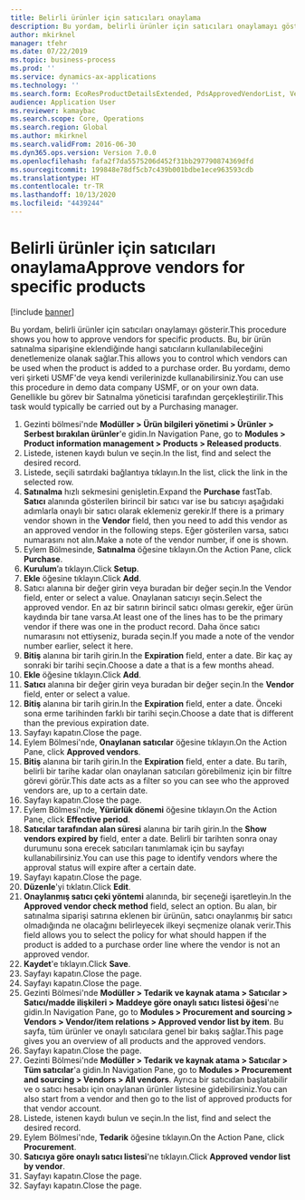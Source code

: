 ```yaml
---
title: Belirli ürünler için satıcıları onaylama
description: Bu yordam, belirli ürünler için satıcıları onaylamayı gösterir.
author: mkirknel
manager: tfehr
ms.date: 07/22/2019
ms.topic: business-process
ms.prod: ''
ms.service: dynamics-ax-applications
ms.technology: ''
ms.search.form: EcoResProductDetailsExtended, PdsApprovedVendorList, VendTable
audience: Application User
ms.reviewer: kamaybac
ms.search.scope: Core, Operations
ms.search.region: Global
ms.author: mkirknel
ms.search.validFrom: 2016-06-30
ms.dyn365.ops.version: Version 7.0.0
ms.openlocfilehash: fafa2f7da5575206d452f31bb297790874369dfd
ms.sourcegitcommit: 199848e78df5cb7c439b001bdbe1ece963593cdb
ms.translationtype: HT
ms.contentlocale: tr-TR
ms.lasthandoff: 10/13/2020
ms.locfileid: "4439244"
---
```

# <a name="approve-vendors-for-specific-products"></a><span data-ttu-id="85c11-103">Belirli ürünler için satıcıları onaylama</span><span class="sxs-lookup"><span data-stu-id="85c11-103">Approve vendors for specific products</span></span>

[!include [banner](../../includes/banner.md)]

<span data-ttu-id="85c11-104">Bu yordam, belirli ürünler için satıcıları onaylamayı gösterir.</span><span class="sxs-lookup"><span data-stu-id="85c11-104">This procedure shows you how to approve vendors for specific products.</span></span> <span data-ttu-id="85c11-105">Bu, bir ürün satınalma siparişine eklendiğinde hangi satıcıların kullanılabileceğini denetlemenize olanak sağlar.</span><span class="sxs-lookup"><span data-stu-id="85c11-105">This allows you to control which vendors can be used when the product is added to a purchase order.</span></span> <span data-ttu-id="85c11-106">Bu yordamı, demo veri şirketi USMF'de veya kendi verilerinizde kullanabilirsiniz.</span><span class="sxs-lookup"><span data-stu-id="85c11-106">You can use this procedure in demo data company USMF, or on your own data.</span></span> <span data-ttu-id="85c11-107">Genellikle bu görev bir Satınalma yöneticisi tarafından gerçekleştirilir.</span><span class="sxs-lookup"><span data-stu-id="85c11-107">This task would typically be carried out by a Purchasing manager.</span></span>

1. <span data-ttu-id="85c11-108">Gezinti bölmesi'nde **Modüller > Ürün bilgileri yönetimi > Ürünler > Serbest bırakılan ürünler**'e gidin.</span><span class="sxs-lookup"><span data-stu-id="85c11-108">In Navigation Pane, go to **Modules > Product information management > Products > Released products**.</span></span>
2. <span data-ttu-id="85c11-109">Listede, istenen kaydı bulun ve seçin.</span><span class="sxs-lookup"><span data-stu-id="85c11-109">In the list, find and select the desired record.</span></span>
3. <span data-ttu-id="85c11-110">Listede, seçili satırdaki bağlantıya tıklayın.</span><span class="sxs-lookup"><span data-stu-id="85c11-110">In the list, click the link in the selected row.</span></span>
4. <span data-ttu-id="85c11-111">**Satınalma** hızlı sekmesini genişletin.</span><span class="sxs-lookup"><span data-stu-id="85c11-111">Expand the **Purchase** fastTab.</span></span> <span data-ttu-id="85c11-112">**Satıcı** alanında gösterilen birincil bir satıcı var ise bu satıcıyı aşağıdaki adımlarla onaylı bir satıcı olarak eklemeniz gerekir.</span><span class="sxs-lookup"><span data-stu-id="85c11-112">If there is a primary vendor shown in the **Vendor** field, then you need to add this vendor as an approved vendor in the following steps.</span></span> <span data-ttu-id="85c11-113">Eğer gösterilen varsa, satıcı numarasını not alın.</span><span class="sxs-lookup"><span data-stu-id="85c11-113">Make a note of the vendor number, if one is shown.</span></span>  
5. <span data-ttu-id="85c11-114">Eylem Bölmesinde, **Satınalma** öğesine tıklayın.</span><span class="sxs-lookup"><span data-stu-id="85c11-114">On the Action Pane, click **Purchase**.</span></span>
6. <span data-ttu-id="85c11-115">**Kurulum**’a tıklayın.</span><span class="sxs-lookup"><span data-stu-id="85c11-115">Click **Setup**.</span></span>
7. <span data-ttu-id="85c11-116">**Ekle** öğesine tıklayın.</span><span class="sxs-lookup"><span data-stu-id="85c11-116">Click **Add**.</span></span>
8. <span data-ttu-id="85c11-117">Satıcı alanına bir değer girin veya buradan bir değer seçin.</span><span class="sxs-lookup"><span data-stu-id="85c11-117">In the Vendor field, enter or select a value.</span></span> <span data-ttu-id="85c11-118">Onaylanan satıcıyı seçin.</span><span class="sxs-lookup"><span data-stu-id="85c11-118">Select the approved vendor.</span></span> <span data-ttu-id="85c11-119">En az bir satırın birincil satıcı olması gerekir, eğer ürün kaydında bir tane varsa.</span><span class="sxs-lookup"><span data-stu-id="85c11-119">At least one of the lines has to be the primary vendor if there was one in the product record.</span></span> <span data-ttu-id="85c11-120">Daha önce satıcı numarasını not ettiyseniz, burada seçin.</span><span class="sxs-lookup"><span data-stu-id="85c11-120">If you made a note of the vendor number earlier, select it here.</span></span>  
9. <span data-ttu-id="85c11-121">**Bitiş** alanına bir tarih girin.</span><span class="sxs-lookup"><span data-stu-id="85c11-121">In the **Expiration** field, enter a date.</span></span> <span data-ttu-id="85c11-122">Bir kaç ay sonraki bir tarihi seçin.</span><span class="sxs-lookup"><span data-stu-id="85c11-122">Choose a date a that is a few months ahead.</span></span>  
10. <span data-ttu-id="85c11-123">**Ekle** öğesine tıklayın.</span><span class="sxs-lookup"><span data-stu-id="85c11-123">Click **Add**.</span></span>
11. <span data-ttu-id="85c11-124">**Satıcı** alanına bir değer girin veya buradan bir değer seçin.</span><span class="sxs-lookup"><span data-stu-id="85c11-124">In the **Vendor** field, enter or select a value.</span></span>
12. <span data-ttu-id="85c11-125">**Bitiş** alanına bir tarih girin.</span><span class="sxs-lookup"><span data-stu-id="85c11-125">In the **Expiration** field, enter a date.</span></span> <span data-ttu-id="85c11-126">Önceki sona erme tarihinden farklı bir tarihi seçin.</span><span class="sxs-lookup"><span data-stu-id="85c11-126">Choose a date that is different than the previous expiration date.</span></span>  
13. <span data-ttu-id="85c11-127">Sayfayı kapatın.</span><span class="sxs-lookup"><span data-stu-id="85c11-127">Close the page.</span></span>
14. <span data-ttu-id="85c11-128">Eylem Bölmesi'nde, **Onaylanan satıcılar** öğesine tıklayın.</span><span class="sxs-lookup"><span data-stu-id="85c11-128">On the Action Pane, click **Approved vendors**.</span></span>
15. <span data-ttu-id="85c11-129">**Bitiş** alanına bir tarih girin.</span><span class="sxs-lookup"><span data-stu-id="85c11-129">In the **Expiration** field, enter a date.</span></span> <span data-ttu-id="85c11-130">Bu tarih, belirli bir tarihe kadar olan onaylanan satıcıları görebilmeniz için bir filtre görevi görür.</span><span class="sxs-lookup"><span data-stu-id="85c11-130">This date acts as a filter so you can see who the approved vendors are, up to a certain date.</span></span>  
16. <span data-ttu-id="85c11-131">Sayfayı kapatın.</span><span class="sxs-lookup"><span data-stu-id="85c11-131">Close the page.</span></span>
17. <span data-ttu-id="85c11-132">Eylem Bölmesi'nde, **Yürürlük dönemi** öğesine tıklayın.</span><span class="sxs-lookup"><span data-stu-id="85c11-132">On the Action Pane, click **Effective period**.</span></span>
18. <span data-ttu-id="85c11-133">**Satıcılar tarafından alan süresi** alanına bir tarih girin.</span><span class="sxs-lookup"><span data-stu-id="85c11-133">In the **Show vendors expired by** field, enter a date.</span></span> <span data-ttu-id="85c11-134">Belirli bir tarihten sonra onay durumunu sona erecek satıcıları tanımlamak için bu sayfayı kullanabilirsiniz.</span><span class="sxs-lookup"><span data-stu-id="85c11-134">You can use this page to identify vendors where the approval status will expire after a certain date.</span></span>  
19. <span data-ttu-id="85c11-135">Sayfayı kapatın.</span><span class="sxs-lookup"><span data-stu-id="85c11-135">Close the page.</span></span>
20. <span data-ttu-id="85c11-136">**Düzenle**'yi tıklatın.</span><span class="sxs-lookup"><span data-stu-id="85c11-136">Click **Edit**.</span></span>
21. <span data-ttu-id="85c11-137">**Onaylanmış satıcı çeki yöntemi** alanında, bir seçeneği işaretleyin.</span><span class="sxs-lookup"><span data-stu-id="85c11-137">In the **Approved vendor check method** field, select an option.</span></span> <span data-ttu-id="85c11-138">Bu alan, bir satınalma siparişi satırına eklenen bir ürünün, satıcı onaylanmış bir satıcı olmadığında ne olacağını belirleyecek ilkeyi seçmenize olanak verir.</span><span class="sxs-lookup"><span data-stu-id="85c11-138">This field allows you to select the policy for what should happen if the product is added to a purchase order line where the vendor is not an approved vendor.</span></span>  
22. <span data-ttu-id="85c11-139">**Kaydet**'e tıklayın.</span><span class="sxs-lookup"><span data-stu-id="85c11-139">Click **Save**.</span></span>
23. <span data-ttu-id="85c11-140">Sayfayı kapatın.</span><span class="sxs-lookup"><span data-stu-id="85c11-140">Close the page.</span></span>
24. <span data-ttu-id="85c11-141">Sayfayı kapatın.</span><span class="sxs-lookup"><span data-stu-id="85c11-141">Close the page.</span></span>
25. <span data-ttu-id="85c11-142">Gezinti Bölmesi'nde **Modüller > Tedarik ve kaynak atama > Satıcılar > Satıcı/madde ilişkileri > Maddeye göre onaylı satıcı listesi öğesi**'ne gidin.</span><span class="sxs-lookup"><span data-stu-id="85c11-142">In Navigation Pane, go to **Modules > Procurement and sourcing > Vendors > Vendor/item relations > Approved vendor list by item**.</span></span> <span data-ttu-id="85c11-143">Bu sayfa, tüm ürünler ve onaylı satıcılara genel bir bakış sağlar.</span><span class="sxs-lookup"><span data-stu-id="85c11-143">This page gives you an overview of all products and the approved vendors.</span></span>  
26. <span data-ttu-id="85c11-144">Sayfayı kapatın.</span><span class="sxs-lookup"><span data-stu-id="85c11-144">Close the page.</span></span>
27. <span data-ttu-id="85c11-145">Gezinti Bölmesi'nde **Modüller > Tedarik ve kaynak atama > Satıcılar > Tüm satıcılar**'a gidin.</span><span class="sxs-lookup"><span data-stu-id="85c11-145">In Navigation Pane, go to **Modules > Procurement and sourcing > Vendors > All vendors**.</span></span> <span data-ttu-id="85c11-146">Ayrıca bir satıcıdan başlatabilir ve o satıcı hesabı için onaylanan ürünler listesine gidebilirsiniz.</span><span class="sxs-lookup"><span data-stu-id="85c11-146">You can also start from a vendor and then go to the list of approved products for that vendor account.</span></span>  
28. <span data-ttu-id="85c11-147">Listede, istenen kaydı bulun ve seçin.</span><span class="sxs-lookup"><span data-stu-id="85c11-147">In the list, find and select the desired record.</span></span>
29. <span data-ttu-id="85c11-148">Eylem Bölmesi'nde, **Tedarik** öğesine tıklayın.</span><span class="sxs-lookup"><span data-stu-id="85c11-148">On the Action Pane, click **Procurement**.</span></span>
30. <span data-ttu-id="85c11-149">**Satıcıya göre onaylı satıcı listesi**'ne tıklayın.</span><span class="sxs-lookup"><span data-stu-id="85c11-149">Click **Approved vendor list by vendor**.</span></span>
31. <span data-ttu-id="85c11-150">Sayfayı kapatın.</span><span class="sxs-lookup"><span data-stu-id="85c11-150">Close the page.</span></span>
32. <span data-ttu-id="85c11-151">Sayfayı kapatın.</span><span class="sxs-lookup"><span data-stu-id="85c11-151">Close the page.</span></span>

